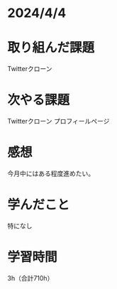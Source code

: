 # 2024/4/4
# 取り組んだ課題
Twitterクローン

# 次やる課題
Twitterクローン プロフィールページ

# 感想
今月中にはある程度進めたい。

# 学んだこと
特になし

# 学習時間
3h（合計710h）

